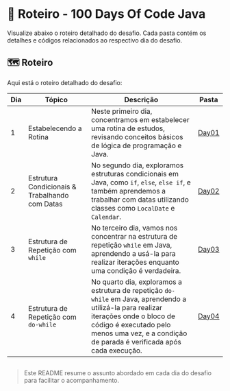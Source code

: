 # 📌 Roteiro - 100 Days Of  Code Java

Visualize abaixo o roteiro detalhado do desafio. Cada pasta contém os detalhes e códigos relacionados ao respectivo dia do desafio.

## 🗺️ Roteiro
Aqui está o roteiro detalhado do desafio:

| Dia   | Tópico                                           | Descrição                                      | Pasta                     |
|-------|--------------------------------------------------|-----------------------------------------------|---------------------------|
|   1   | Estabelecendo a Rotina                           | Neste primeiro dia, concentramos em estabelecer uma rotina de estudos, revisando conceitos básicos de lógica de programação e Java. | [Day01](./Day01)  |
|   2   | Estrutura Condicionais & Trabalhando com Datas   | No segundo dia, exploramos estruturas condicionais em Java, como `if`, `else`, `else if`, e também aprendemos a trabalhar com datas utilizando classes como `LocalDate` e `Calendar`. | [Day02](./Day02)  |
|   3   | Estrutura de Repetição com `while`               | No terceiro dia, vamos nos concentrar na estrutura de repetição `while` em Java, aprendendo a usá-la para realizar iterações enquanto uma condição é verdadeira. | [Day03](./Day03)  |
|   4   | Estrutura de Repetição com `do-while`            | No quarto dia, exploramos a estrutura de repetição `do-while` em Java, aprendendo a utilizá-la para realizar iterações onde o bloco de código é executado pelo menos uma vez, e a condição de parada é verificada após cada execução. | [Day04](./Day04)  |

##

> Este README resume o assunto abordado em cada dia do desafio para facilitar o acompanhamento.
